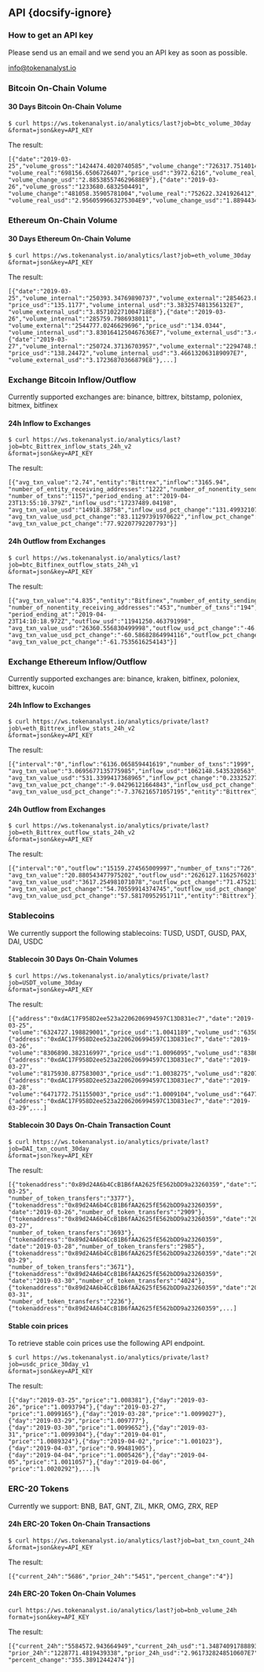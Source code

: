 ## API {docsify-ignore}

### How to get an API key

Please send us an email and we send you an API key as soon as possible. 

info@tokenanalyst.io

### Bitcoin On-Chain Volume

#### 30 Days Bitcoin On-Chain Volume

```shell
$ curl https://ws.tokenanalyst.io/analytics/last?job=btc_volume_30day
&format=json&key=API_KEY
```

The result:

```
[{"date":"2019-03-25","volume_gross":"1424474.4020740585","volume_change":"726317.7514014196",
"volume_real":"698156.6506726407","price_usd":"3972.6216","volume_real_usd":"2.7735121781007843E9",
"volume_change_usd":"2.885385574629688E9"},{"date":"2019-03-26","volume_gross":"1233680.6832504491",
"volume_change":"481058.35905781004","volume_real":"752622.3241926412","price_usd":"3927.6804",
"volume_real_usd":"2.9560599663275304E9","volume_change_usd":"1.8894434977111075E9"},...]
```

### Ethereum On-Chain Volume

#### 30 Days Ethereum On-Chain Volume

```shell
$ curl https://ws.tokenanalyst.io/analytics/last?job=eth_volume_30day
&format=json&key=API_KEY
```

The result:

```
[{"date":"2019-03-25","volume_internal":"250393.34769890737","volume_external":"2854623.8510549455",
"price_usd":"135.1177","volume_internal_usd":"3.383257481356132E7",
"volume_external_usd":"3.857102271004718E8"},{"date":"2019-03-26","volume_internal":"285759.7986938011",
"volume_external":"2544777.0246629696","price_usd":"134.0344",
"volume_internal_usd":"3.8301641250467636E7","volume_external_usd":"3.410876446113197E8"},
{"date":"2019-03-27","volume_internal":"250724.37136703957","volume_external":"2294748.5395002807",
"price_usd":"138.24472","volume_internal_usd":"3.466132063189097E7",
"volume_external_usd":"3.17236870366879E8"},...]
```

### Exchange Bitcoin Inflow/Outflow

Currently supported exchanges are: binance, bittrex, bitstamp, poloniex, bitmex, bitfinex

#### 24h Inflow to Exchanges

```shell
$ curl https://ws.tokenanalyst.io/analytics/last?job=btc_Bittrex_inflow_stats_24h_v2
&format=json&key=API_KEY
```

The result:

```
[{"avg_txn_value":"2.74","entity":"Bittrex","inflow":"3165.94",
"number_of_entity_receiving_addresses":"1222","number_of_nonentity_sending_addresses":"4478",
"number_of_txns":"1157","period_ending_at":"2019-04-23T13:55:10.379Z","inflow_usd":"17237489.04198",
"avg_txn_value_usd":"14918.38758","inflow_usd_pct_change":"131.49932107346746",
"avg_txn_value_usd_pct_change":"83.11297391970622","inflow_pct_change":"124.93676641941627",
"avg_txn_value_pct_change":"77.92207792207793"}]
```

#### 24h Outflow from Exchanges

```shell
$ curl https://ws.tokenanalyst.io/analytics/last?job=btc_Bitfinex_outflow_stats_24h_v1
&format=json&key=API_KEY
```

The result:

```
[{"avg_txn_value":"4.835","entity":"Bitfinex","number_of_entity_sending_addresses":"243",
"number_of_nonentity_receiving_addresses":"453","number_of_txns":"194","outflow":"2190.24",
"period_ending_at":"2019-04-23T14:10:18.972Z","outflow_usd":"11941250.463791998",
"avg_txn_value_usd":"26360.556830499998","outflow_usd_pct_change":"-46.86282314212957",
"avg_txn_value_usd_pct_change":"-60.58682864994116","outflow_pct_change":"-48.43582258216406",
"avg_txn_value_pct_change":"-61.7535616254143"}]
```

### Exchange Ethereum Inflow/Outflow

Currently supported exchanges are: binance, kraken, bitfinex, poloniex, bittrex, kucoin

#### 24h Inflow to Exchanges

```shell
$ curl https://ws.tokenanalyst.io/analytics/private/last?job\=eth_Bittrex_inflow_stats_24h_v2
&format=json&key=API_KEY
```

The result:

```
[{"interval":"0","inflow":"6136.065859441619","number_of_txns":"1999",
"avg_txn_value":"3.0695677135775985","inflow_usd":"1062148.5435320563",
"avg_txn_value_usd":"531.3399417368965","inflow_pct_change":"0.23325277173085998",
"avg_txn_value_pct_change":"-9.04296121664843","inflow_usd_pct_change":"2.0699796441326814",
"avg_txn_value_usd_pct_change":"-7.376216571057195","entity":"Bittrex"}]
```

#### 24h Outflow from Exchanges

```shell 
$ curl https://ws.tokenanalyst.io/analytics/private/last?job=eth_Bittrex_outflow_stats_24h_v2
&format=json&key=API_KEY
```

The result:

``` 
[{"interval":"0","outflow":"15159.274565009997","number_of_txns":"726",
"avg_txn_value":"20.880543477975202","outflow_usd":"2626127.1162576023",
"avg_txn_value_usd":"3617.254981071078","outflow_pct_change":"71.47521370742083",
"avg_txn_value_pct_change":"54.70559914374745","outflow_usd_pct_change":"74.66308567699149",
"avg_txn_value_usd_pct_change":"57.58170952951711","entity":"Bittrex"}]%
```

### Stablecoins

We currently support the following stablecoins: TUSD, USDT, GUSD, PAX, DAI, USDC

#### Stablecoin 30 Days On-Chain Volumes

```shell
$ curl https://ws.tokenanalyst.io/analytics/private/last?job=USDT_volume_30day
&format=json&key=API_KEY
```

The result:

```
[{"address":"0xdAC17F958D2ee523a2206206994597C13D831ec7","date":"2019-03-25",
"volume":"6324727.198829001","price_usd":"1.0041189","volume_usd":"6350778.240214406"},
{"address":"0xdAC17F958D2ee523a2206206994597C13D831ec7","date":"2019-03-26",
"volume":"8306890.382316997","price_usd":"1.0096095","volume_usd":"8386715.120070695"},
{"address":"0xdAC17F958D2ee523a2206206994597C13D831ec7","date":"2019-03-27",
"volume":"8175930.877583003","price_usd":"1.0038275","volume_usd":"8207223.86596517"},
{"address":"0xdAC17F958D2ee523a2206206994597C13D831ec7","date":"2019-03-28",
"volume":"6471772.751155003","price_usd":"1.0009104","volume_usd":"6477664.661767654"},
{"address":"0xdAC17F958D2ee523a2206206994597C13D831ec7","date":"2019-03-29",...]
```


#### Stablecoin 30 Days On-Chain Transaction Count

```shell
$ curl https://ws.tokenanalyst.io/analytics/private/last?job=DAI_txn_count_30day
&format=json?key=API_KEY
```

The result:

```
[{"tokenaddress":"0x89d24A6b4CcB1B6fAA2625fE562bDD9a23260359","date":"2019-03-25",
"number_of_token_transfers":"3377"},{"tokenaddress":"0x89d24A6b4CcB1B6fAA2625fE562bDD9a23260359",
"date":"2019-03-26","number_of_token_transfers":"2909"},
{"tokenaddress":"0x89d24A6b4CcB1B6fAA2625fE562bDD9a23260359","date":"2019-03-27",
"number_of_token_transfers":"3693"},{"tokenaddress":"0x89d24A6b4CcB1B6fAA2625fE562bDD9a23260359",
"date":"2019-03-28","number_of_token_transfers":"2985"},
{"tokenaddress":"0x89d24A6b4CcB1B6fAA2625fE562bDD9a23260359","date":"2019-03-29",
"number_of_token_transfers":"3671"},{"tokenaddress":"0x89d24A6b4CcB1B6fAA2625fE562bDD9a23260359",
"date":"2019-03-30","number_of_token_transfers":"4024"},
{"tokenaddress":"0x89d24A6b4CcB1B6fAA2625fE562bDD9a23260359","date":"2019-03-31",
"number_of_token_transfers":"2236"},{"tokenaddress":"0x89d24A6b4CcB1B6fAA2625fE562bDD9a23260359",...]

```

#### Stable coin prices

To retrieve stable coin prices use the following API endpoint. 

```shell
$ curl https://ws.tokenanalyst.io/analytics/private/last?job=usdc_price_30day_v1
&format=json&key=API_KEY
```

The result:

```
[{"day":"2019-03-25","price":"1.008381"},{"day":"2019-03-26","price":"1.0093794"},{"day":"2019-03-27",
"price":"1.0099165"},{"day":"2019-03-28","price":"1.0099027"},{"day":"2019-03-29","price":"1.009777"},
{"day":"2019-03-30","price":"1.0099652"},{"day":"2019-03-31","price":"1.0099304"},{"day":"2019-04-01",
"price":"1.0089324"},{"day":"2019-04-02","price":"1.001023"},{"day":"2019-04-03","price":"0.99481905"},
{"day":"2019-04-04","price":"1.0005426"},{"day":"2019-04-05","price":"1.0011057"},{"day":"2019-04-06",
"price":"1.0020292"},...]%
```

### ERC-20 Tokens 

Currently we support: BNB, BAT, GNT, ZIL, MKR, OMG, ZRX, REP 

#### 24h ERC-20 Token On-Chain Transactions

```shell
$ curl https://ws.tokenanalyst.io/analytics/last?job=bat_txn_count_24h
&format=json&key=API_KEY
```

The result:

```
[{"current_24h":"5686","prior_24h":"5451","percent_change":"4"}]
```

#### 24h ERC-20 Token On-Chain Volumes

```shell
curl https://ws.tokenanalyst.io/analytics/last?job=bnb_volume_24h
format=json&key=API_KEY
```

The result:

```
[{"current_24h":"5584572.943664949","current_24h_usd":"1.348740917888936E8",
"prior_24h":"1228771.4819439338","prior_24h_usd":"2.9617328248510607E7",
"percent_change":"355.38912442474"}]
```